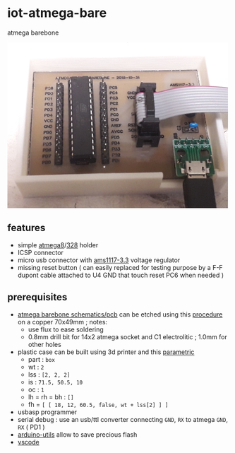 # iot-atmega-bare

atmega barebone

<img src="doc/20181101_161646x.jpg" width=500/>

## features

- simple [atmega8](https://www.microchip.com/wwwproducts/en/ATmega8)/[328](https://www.microchip.com/wwwproducts/en/ATmega328) holder
- ICSP connector
- micro usb connector with [ams1117-3.3](http://www.advanced-monolithic.com/pdf/ds1117.pdf) voltage regulator
- missing reset button ( can easily replaced for testing purpose by a F-F dupont cable attached to U4 GND that touch reset PC6 when needed )

## prerequisites

- [atmega barebone schematics/pcb](https://easyeda.com/lorenzo.delana/atmega-barebone) can be etched using this [procedure](https://github.com/devel0/knowledge/blob/master/electronics/pcb-etching.md) on a copper 70x49mm ; notes:
  - use flux to ease soldering
  - 0.8mm drill bit for 14x2 atmega socket and C1 electrolitic ; 1.0mm for other holes  
- plastic case can be built using 3d printer and this [parametric](https://www.thingiverse.com/apps/customizer/run?thing_id=3182923)
  - part : `box`
  - wt : `2`
  - lss : `[2, 2, 2]`
  - is : `71.5, 50.5, 10`
  - oc : `1`
  - lh = rh = bh : `[]`
  - fh = `[ [ 18, 12, 60.5, false, wt + lss[2] ] ]`
- usbasp programmer
- serial debug : use an usb/ttl converter connecting `GND`, `RX` to atmega `GND`, `RX` ( PD1 )
- [arduino-utils](https://github.com/devel0/iot-arduino-utils) allow to save precious flash
- [vscode](https://github.com/devel0/knowledge/blob/master/electronics/vscode-arduino.md)

